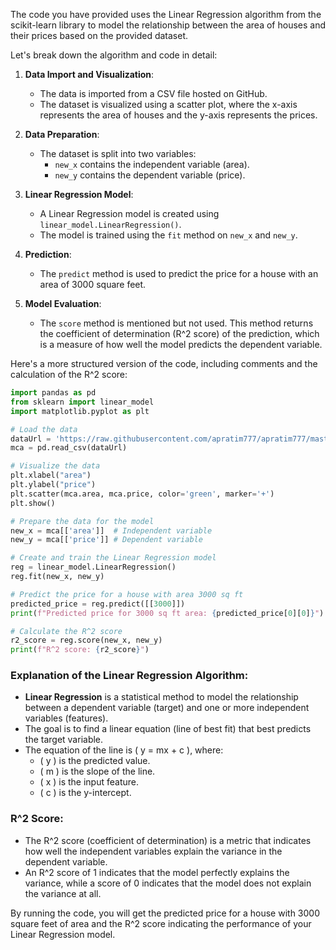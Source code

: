 The code you have provided uses the Linear Regression algorithm from the scikit-learn library to model the relationship between the area of houses and their prices based on the provided dataset.

Let's break down the algorithm and code in detail:

1. **Data Import and Visualization**:
   - The data is imported from a CSV file hosted on GitHub.
   - The dataset is visualized using a scatter plot, where the x-axis represents the area of houses and the y-axis represents the prices.

2. **Data Preparation**:
   - The dataset is split into two variables:
     - `new_x` contains the independent variable (area).
     - `new_y` contains the dependent variable (price).

3. **Linear Regression Model**:
   - A Linear Regression model is created using `linear_model.LinearRegression()`.
   - The model is trained using the `fit` method on `new_x` and `new_y`.

4. **Prediction**:
   - The `predict` method is used to predict the price for a house with an area of 3000 square feet.

5. **Model Evaluation**:
   - The `score` method is mentioned but not used. This method returns the coefficient of determination (R^2 score) of the prediction, which is a measure of how well the model predicts the dependent variable.

Here's a more structured version of the code, including comments and the calculation of the R^2 score:

```python
import pandas as pd
from sklearn import linear_model
import matplotlib.pyplot as plt

# Load the data
dataUrl = 'https://raw.githubusercontent.com/apratim777/apratim777/master/homeprices.csv'
mca = pd.read_csv(dataUrl)

# Visualize the data
plt.xlabel("area")
plt.ylabel("price")
plt.scatter(mca.area, mca.price, color='green', marker='+')
plt.show()

# Prepare the data for the model
new_x = mca[['area']]  # Independent variable
new_y = mca[['price']] # Dependent variable

# Create and train the Linear Regression model
reg = linear_model.LinearRegression()
reg.fit(new_x, new_y)

# Predict the price for a house with area 3000 sq ft
predicted_price = reg.predict([[3000]])
print(f"Predicted price for 3000 sq ft area: {predicted_price[0][0]}")

# Calculate the R^2 score
r2_score = reg.score(new_x, new_y)
print(f"R^2 score: {r2_score}")
```

### Explanation of the Linear Regression Algorithm:

- **Linear Regression** is a statistical method to model the relationship between a dependent variable (target) and one or more independent variables (features).
- The goal is to find a linear equation (line of best fit) that best predicts the target variable.
- The equation of the line is \( y = mx + c \), where:
  - \( y \) is the predicted value.
  - \( m \) is the slope of the line.
  - \( x \) is the input feature.
  - \( c \) is the y-intercept.

### R^2 Score:
- The R^2 score (coefficient of determination) is a metric that indicates how well the independent variables explain the variance in the dependent variable.
- An R^2 score of 1 indicates that the model perfectly explains the variance, while a score of 0 indicates that the model does not explain the variance at all.

By running the code, you will get the predicted price for a house with 3000 square feet of area and the R^2 score indicating the performance of your Linear Regression model.